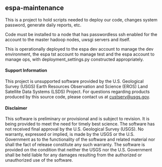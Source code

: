 ## espa-maintenance
This is a project to hold scripts needed to deploy our code, 
changes system password, generate daily reports, etc.

Code must be installed to a node that has passwordless ssh 
enabled for the account to the master hadoop nodes, 
uwsgi servers and itself.

This is operationally deployed to the espa dev account to manage 
the dev environment, the espa tst account to manage test and 
the espa account to manage ops, with deployment_settings.py 
constructed appropriately.

#### Support Information

This project is unsupported software provided by the U.S. Geological Survey (USGS) Earth Resources Observation and Science (EROS) Land Satellite Data Systems (LSDS) Project. For questions regarding products produced by this source code, please contact us at [custserv@usgs.gov][2].

#### Disclaimer

This software is preliminary or provisional and is subject to revision. It is being provided to meet the need for timely best science. The software has not received final approval by the U.S. Geological Survey (USGS). No warranty, expressed or implied, is made by the USGS or the U.S. Government as to the functionality of the software and related material nor shall the fact of release constitute any such warranty. The software is provided on the condition that neither the USGS nor the U.S. Government shall be held liable for any damages resulting from the authorized or unauthorized use of the software.


[2]: mailto:custserv@usgs.gov
    
